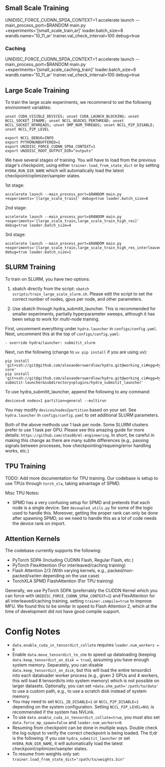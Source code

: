 ## Small Scale Training
UNIDISC_FORCE_CUDNN_SPDA_CONTEXT=1 accelerate launch --main_process_port=$RANDOM main.py +experiments='[small_scale_train,ar]' loader.batch_size=8 wandb.name='10_11_ar' trainer.val_check_interval=100 debug=true

### Caching
UNIDISC_FORCE_CUDNN_SPDA_CONTEXT=1 accelerate launch --main_process_port=$RANDOM main.py +experiments='[small_scale_caching_train]' loader.batch_size=8 wandb.name='10_11_ar' trainer.val_check_interval=100 debug=true

## Large Scale Training

To train the large scale experiments, we recommend to set the following environment variables:
```
unset CUDA_VISIBLE_DEVICES; unset CUDA_LAUNCH_BLOCKING; unset NCCL_SOCKET_IFNAME; unset NCCL_NSOCKS_PERTHREAD; unset NCCL_SOCKET_NTHREADS; unset OMP_NUM_THREADS; unset NCCL_P2P_DISABLE; unset NCCL_P2P_LEVEL

export NCCL_DEBUG=INFO
export PYTHONUNBUFFERED=1
export UNIDISC_FORCE_CUDNN_SPDA_CONTEXT=1
export UNIDISC_ROOT_OUTPUT_DIR="outputs"
```

We have several stages of training. You will have to load from the previous stage's checkpoint, using either `trainer.load_from_state_dict` or by setting `HYDRA_RUN_DIR_NAME` which will automatically load the latest checkpoint/optimizer/sampler states.

1st stage:
```
accelerate launch --main_process_port=$RANDOM main.py +experiments='[large_scale_train]' debug=true loader.batch_size=8
```

2nd stage:
```
accelerate launch --main_process_port=$RANDOM main.py +experiments='[large_scale_train,large_scale_train_high_res]' debug=true loader.batch_size=4
```

3rd stage:
```
accelerate launch --main_process_port=$RANDOM main.py +experiments='[large_scale_train,large_scale_train_high_res_interleaved]' debug=true loader.batch_size=1
```

## SLURM Training
To train on SLURM, you have two options:

1. sbatch directly from the script: `sbatch scripts/train_large_scale_slurm.sh`. Please edit the script to set the correct number of nodes, gpus per node, and other parameters.

2. Use sbatch through hydra_submitit_launcher. This is recommended for smaller experiments, partially hyperparameter sweeps, although it has been setup to work for multi-node training.

First, uncomment everything under `hydra.launcher` in `configs/config.yaml`. Next, uncomment this at the top of `configs/config.yaml`:
```
- override hydra/launcher: submitit_slurm
```

Next, run the following (change to `uv pip install` if you are using uv):

```
pip install 'git+ssh://git@github.com/alexanderswerdlow/hydra.git@working_ci#egg=hydra-core'
pip install 'git+ssh://git@github.com/alexanderswerdlow/hydra.git@working_ci#egg=hydra-submitit-launcher&subdirectory=plugins/hydra_submitit_launcher'
```

To use hydra_submitit_launcher, append the following to any command:

`devices=8 nodes=1 partition=general --multirun`

You may modify `devices`/`nodes`/`partition` based on your set. See `hydra.launcher` in `configs/config.yaml` to set additional SLURM parameters.


Both of the above methods use 1 task per node. Some SLURM clusters prefer to use 1 task per GPU. Please see this amazing guide for more details: `https://github.com/stas00/ml-engineering`. In short, be careful in making this change as there are many subtle differences (e.g., passing signals between processes, how checkpointing/requeing/error handling works, etc.)

## TPU Training

TODO: Add more documentation for TPU training. Our codebase is setup to use TPUs through `torch_xla`, taking advantage of SPMD.

Misc TPU Notes:
- SPMD has a very confusing setup for SPMD and pretends that each node is a single device. See `decoupled_utils.py` for some of the logic used to handle this. Moreover, getting the proper rank can only be done after spawning SPMD, so we need to handle this as a lot of code needs the device rank on import.

## Attention Kernels
The codebase currently supports the following:

- PyTorch SDPA (Including CUDNN Flash, Regular Flash, etc.)
- PyTorch FlexAttention (For interleaved/caching training)
- Flash Attention 2/3 (With varying kernels, e.g., packed/non-packed/varlen depending on the use case)
- TorchXLA SPMD FlashAttention (For TPU training)

Generally, we use PyTorch SDPA (preferrably the CUDDN Kernel which you can force with `UNIDISC_FORCE_CUDNN_SPDA_CONTEXT=1`) and FlexAttention for all interleaved/caching training, setting `trainer.compile=true` to improve MFU. We found this to be similar in speed to Flash Attention 2, which at the time of development did not have good compile support.

# Config Notes
- `data.enable_cuda_in_tensordict_collate` requires `loader.num_workers = 0`
- Enable `data.move_tensordict_to_shm` to speed up dataloading (keeping `data.keep_tensordict_on_disk = true`), assuming you have enough system memory. Separately, you can disable `data.keep_tensordict_on_disk`, but this will load the entire tensordict into each dataloader worker process (e.g., given 2 GPUs and 4 workers, this will load 8 tensordicts into system memory) which is not possible on larger datasets. Optionally, you can set `+data.shm_path='/path/to/data'` to use a custom path, e.g., to use a scratch disk instead of system memory.
- You may need to set `NCCL_IB_DISABLE=1` or `NCCL_P2P_DISABLE=1` depending on the system configuration. Setting `NCCL_P2P_LEVEL=NVL` is recommended if the system has NVLink.
- To use `data.enable_cuda_in_tensordict_collate=true`, you must also set `data.force_mp_spawn=false` and `loader.num_workers>0`.
- Resuming from checkpoint can be done in multiple ways. Double check the log output to verify the correct checkpoint is being loaded. The tl;dr is the following: If you use `hydra_submitit_launcher` or set `HYDRA_RUN_DIR_NAME`, it will automatically load the latest checkpoint/optimizer/sampler states.
- To resume from weights only set: `trainer.load_from_state_dict="/path/to/weights.bin"`